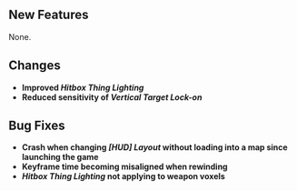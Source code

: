 ## New Features

None.

## Changes

- **Improved _Hitbox Thing Lighting_**
- **Reduced sensitivity of _Vertical Target Lock-on_**

## Bug Fixes

- **Crash when changing _[HUD] Layout_ without loading into a map since launching the game**
- **Keyframe time becoming misaligned when rewinding**
- **_Hitbox Thing Lighting_ not applying to weapon voxels**
